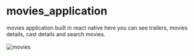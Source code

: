 # movies_application
movies application built in react native
here you can see trailers, movies details,
cast details and search movies. <br /><br />
![movies](https://user-images.githubusercontent.com/67925134/172975849-4ad11028-66f2-43db-8492-c2de9364fded.jpg)

